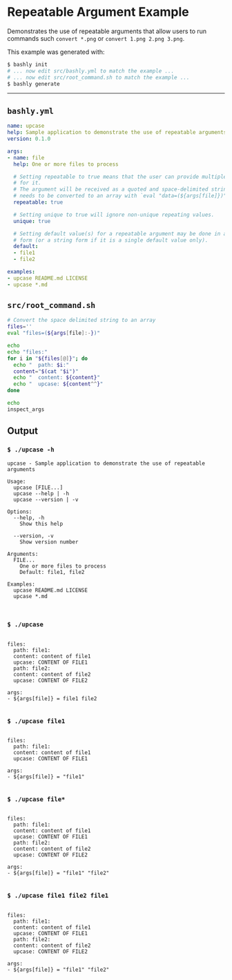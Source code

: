 # Repeatable Argument Example

Demonstrates the use of repeatable arguments that allow users to run commands
such `convert *.png` or `convert 1.png 2.png 3.png`.

This example was generated with:

```bash
$ bashly init
# ... now edit src/bashly.yml to match the example ...
# ... now edit src/root_command.sh to match the example ...
$ bashly generate
```

<!-- include: src/root_command.sh -->

-----

## `bashly.yml`

````yaml
name: upcase
help: Sample application to demonstrate the use of repeatable arguments
version: 0.1.0

args:
- name: file
  help: One or more files to process

  # Setting repeatable to true means that the user can provide multiple arguments
  # for it.
  # The argument will be received as a quoted and space-delimited string which
  # needs to be converted to an array with `eval "data=(${args[file]})"`.
  repeatable: true

  # Setting unique to true will ignore non-unique repeating values.
  unique: true

  # Setting default value(s) for a repeatable argument may be done in an array
  # form (or a string form if it is a single default value only).
  default:
  - file1
  - file2

examples:
- upcase README.md LICENSE
- upcase *.md
````

## `src/root_command.sh`

````bash
# Convert the space delimited string to an array
files=''
eval "files=(${args[file]:-})"

echo
echo "files:"
for i in "${files[@]}"; do
  echo "  path: $i:"
  content="$(cat "$i")"
  echo "  content: ${content}"
  echo "  upcase: ${content^^}"
done

echo
inspect_args

````


## Output

### `$ ./upcase -h`

````shell
upcase - Sample application to demonstrate the use of repeatable arguments

Usage:
  upcase [FILE...]
  upcase --help | -h
  upcase --version | -v

Options:
  --help, -h
    Show this help

  --version, -v
    Show version number

Arguments:
  FILE...
    One or more files to process
    Default: file1, file2

Examples:
  upcase README.md LICENSE
  upcase *.md



````

### `$ ./upcase`

````shell

files:
  path: file1:
  content: content of file1
  upcase: CONTENT OF FILE1
  path: file2:
  content: content of file2
  upcase: CONTENT OF FILE2

args:
- ${args[file]} = file1 file2


````

### `$ ./upcase file1`

````shell

files:
  path: file1:
  content: content of file1
  upcase: CONTENT OF FILE1

args:
- ${args[file]} = "file1"


````

### `$ ./upcase file*`

````shell

files:
  path: file1:
  content: content of file1
  upcase: CONTENT OF FILE1
  path: file2:
  content: content of file2
  upcase: CONTENT OF FILE2

args:
- ${args[file]} = "file1" "file2"


````

### `$ ./upcase file1 file2 file1`

````shell

files:
  path: file1:
  content: content of file1
  upcase: CONTENT OF FILE1
  path: file2:
  content: content of file2
  upcase: CONTENT OF FILE2

args:
- ${args[file]} = "file1" "file2"


````



